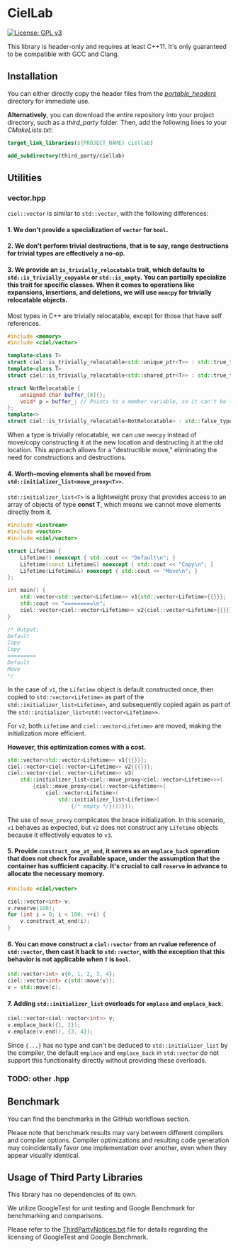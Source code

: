 # CielLab

[![License: GPL v3](https://img.shields.io/badge/License-GPLv3-blue.svg)](https://www.gnu.org/licenses/gpl-3.0)

This library is header-only and requires at least C++11. It's only guaranteed to be compatible with GCC and Clang.

## Installation

You can either directly copy the header files from the [_portable_headers_](./portable_headers) directory for immediate use.

**Alternatively**, you can download the entire repository into your project directory, such as a _third_party_ folder. Then, add the following lines to your _CMakeLists.txt_:

```cmake
target_link_libraries(${PROJECT_NAME} ciellab)

add_subdirectory(third_party/ciellab)
```

## Utilities

### vector.hpp

`ciel::vector` is similar to `std::vector`, with the following differences:

#### 1. We don't provide a specialization of `vector` for `bool`.

#### 2. We don't perform trivial destructions, that is to say, range destructions for trivial types are effectively a no-op.

#### 3. We provide an `is_trivially_relocatable` trait, which defaults to `std::is_trivially_copyable` or `std::is_empty`. You can partially specialize this trait for specific classes. When it comes to operations like expansions, insertions, and deletions, we will use `memcpy` for trivially relocatable objects.

Most types in C++ are trivially relocatable, except for those that have self references.

```cpp
#include <memory>
#include <ciel/vector>

template<class T>
struct ciel::is_trivially_relocatable<std::unique_ptr<T>> : std::true_type {};
template<class T>
struct ciel::is_trivially_relocatable<std::shared_ptr<T>> : std::true_type {};

struct NotRelocatable {
    unsigned char buffer_[8]{};
    void* p = buffer_; // Points to a member variable, so it can't be trivially relocated.
};
template<>
struct ciel::is_trivially_relocatable<NotRelocatable> : std::false_type {};
```

When a type is trivially relocatable, we can use `memcpy` instead of move/copy constructing it at the new location and destructing it at the old location. This approach allows for a "destructible move," eliminating the need for constructions and destructions.

#### 4. Worth-moving elements shall be moved from `std::initializer_list<move_proxy<T>>`.

`std::initializer_list<T>` is a lightweight proxy that provides access to an array of objects of type **const T**, which means we cannot move elements directly from it.

```cpp
#include <iostream>
#include <vector>
#include <ciel/vector>

struct Lifetime {
    Lifetime() noexcept { std::cout << "Default\n"; }
    Lifetime(const Lifetime&) noexcept { std::cout << "Copy\n"; }
    Lifetime(Lifetime&&) noexcept { std::cout << "Move\n"; }
};

int main() {
    std::vector<std::vector<Lifetime>> v1{std::vector<Lifetime>{{}}};
    std::cout << "=========\n";
    ciel::vector<ciel::vector<Lifetime>> v2{ciel::vector<Lifetime>{{}}};
}

/* Output:
Default
Copy
Copy
=========
Default
Move
*/
```

In the case of `v1`, the `Lifetime` object is default constructed once, then copied to `std::vector<Lifetime>` as part of the `std::initializer_list<Lifetime>`, and subsequently copied again as part of the `std::initializer_list<std::vector<Lifetime>>`.

For `v2`, both `Lifetime` and `ciel::vector<Lifetime>` are moved, making the initialization more efficient.

**However, this optimization comes with a cost.**

```cpp
std::vector<std::vector<Lifetime>> v1{{{}}};
ciel::vector<ciel::vector<Lifetime>> v2{{{}}};
ciel::vector<ciel::vector<Lifetime>> v3(
    std::initializer_list<ciel::move_proxy<ciel::vector<Lifetime>>>(
        {ciel::move_proxy<ciel::vector<Lifetime>>(
            ciel::vector<Lifetime>(
                std::initializer_list<Lifetime>(
                    {/* empty */})))}));
```

The use of `move_proxy` complicates the brace initialization. In this scenario, `v1` behaves as expected, but `v2` does not construct any `Lifetime` objects because it effectively equates to `v3`.

#### 5. Provide `construct_one_at_end`, it serves as an `emplace_back` operation that does not check for available space, under the assumption that the container has sufficient capacity. It's crucial to call `reserve` in advance to allocate the necessary memory.

```cpp
#include <ciel/vector>

ciel::vector<int> v;
v.reserve(100);
for (int i = 0; i < 100; ++i) {
    v.construct_at_end(i);
}
```

#### 6. You can move construct a `ciel::vector` from an rvalue reference of `std::vector`, then cast it back to `std::vector`, with the exception that this behavior is not applicable when `T` is `bool`.

```cpp
std::vector<int> v{0, 1, 2, 3, 4};
ciel::vector<int> c{std::move(v)};
v = std::move(c);
```

#### 7. Adding `std::initializer_list` overloads for `emplace` and `emplace_back`.

```cpp
ciel::vector<ciel::vector<int>> v;
v.emplace_back({1, 2});
v.emplace(v.end(), {3, 4});
```

Since `{...}` has no type and can't be deduced to `std::initializer_list` by the compiler, the default `emplace` and `emplace_back` in `std::vector` do not support this functionality directly without providing these overloads.

### TODO: other .hpp

## Benchmark

You can find the benchmarks in the GitHub workflows section.

Please note that benchmark results may vary between different compilers and compiler options. Compiler optimizations and resulting code generation may coincidentally favor one implementation over another, even when they appear visually identical.

## Usage of Third Party Libraries

This library has no dependencies of its own.

We utilize GoogleTest for unit testing and Google Benchmark for benchmarking and comparisons.

Please refer to the [ThirdPartyNotices.txt](./ThirdPartyNotices.txt) file for details regarding the licensing of GoogleTest and Google Benchmark.
